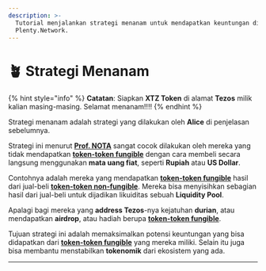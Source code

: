 ```yaml
---
description: >-
  Tutorial menjalankan strategi menanam untuk mendapatkan keuntungan di
  Plenty.Network.
---
```


# 🪴 Strategi Menanam

{% hint style="info" %}
**Catatan**: Siapkan **XTZ Token** di alamat **Tezos** milik kalian masing-masing. Selamat menanam!!!!
{% endhint %}

Strategi menanam adalah strategi yang dilakukan oleh **Alice** di penjelasan sebelumnya.

Strategi ini menurut [**Prof. NOTA**](https://nota.endhonesa.com/) sangat cocok dilakukan oleh mereka yang tidak mendapatkan [**token-token fungible**](https://nota.endhonesa.com/) dengan cara membeli secara langsung menggunakan **mata uang fiat**, seperti **Rupiah** atau **US Dollar**.

Contohnya adalah mereka yang mendapatkan [**token-token fungible**](https://nota.endhonesa.com/) hasil dari jual-beli [**token-token non-fungible**](https://nota.endhonesa.com/). Mereka bisa menyisihkan sebagian hasil dari jual-beli untuk dijadikan likuiditas sebuah **Liquidity Pool**.

Apalagi bagi mereka yang **address Tezos**-nya kejatuhan **durian**, atau mendapatkan **airdrop**, atau hadiah berupa [**token-token fungible**](https://nota.endhonesa.com/).

Tujuan strategi ini adalah memaksimalkan potensi keuntungan yang bisa didapatkan dari [**token-token fungible**](https://nota.endhonesa.com/) yang mereka miliki. Selain itu juga bisa membantu menstabilkan **tokenomik** dari ekosistem yang ada.

***

